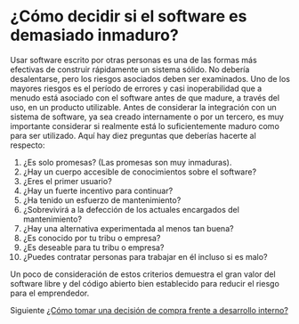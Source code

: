 # ¿Cómo decidir si el software es demasiado inmaduro?
[//]: # (Version:1.0.0)
Usar software escrito por otras personas es una de las formas más efectivas de construir rápidamente un sistema sólido. No debería desalentarse, pero los riesgos asociados deben ser examinados. Uno de los mayores riesgos es el período de errores y casi inoperabilidad que a menudo está asociado con el software antes de que madure, a través del uso, en un producto utilizable. Antes de considerar la integración con un sistema de software, ya sea creado internamente o por un tercero, es muy importante considerar si realmente está lo suficientemente maduro como para ser utilizado. Aquí hay diez preguntas que deberías hacerte al respecto:

1. ¿Es solo promesas? (Las promesas son muy inmaduras).
2. ¿Hay un cuerpo accesible de conocimientos sobre el software?
3. ¿Eres el primer usuario?
4. ¿Hay un fuerte incentivo para continuar?
5. ¿Ha tenido un esfuerzo de mantenimiento?
6. ¿Sobrevivirá a la defección de los actuales encargados del mantenimiento?
7. ¿Hay una alternativa experimentada al menos tan buena?
8. ¿Es conocido por tu tribu o empresa?
9. ¿Es deseable para tu tribu o empresa?
10. ¿Puedes contratar personas para trabajar en él incluso si es malo?

Un poco de consideración de estos criterios demuestra el gran valor del software libre y del código abierto bien establecido para reducir el riesgo para el emprendedor.

Siguiente [¿Cómo tomar una decisión de compra frente a desarrollo interno?](04-How-to-Make-a-Buy-vs-Build-Decision.md)
